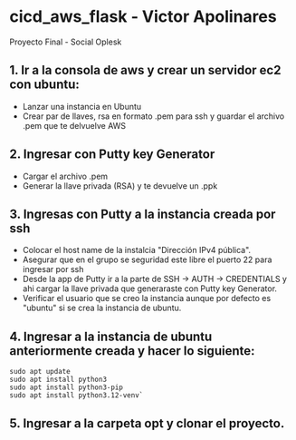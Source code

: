 # cicd_aws_flask - Victor Apolinares
Proyecto Final - Social Oplesk

## 1. Ir a la consola de aws y crear un servidor ec2 con ubuntu:
- Lanzar una instancia en Ubuntu
- Crear par de llaves, rsa en formato .pem para ssh y guardar el archivo .pem que te delvuelve AWS
## 2. Ingresar con Putty key Generator
- Cargar el archivo .pem
- Generar la llave privada (RSA) y te devuelve un .ppk
## 3. Ingresas con Putty a la instancia creada por ssh
- Colocar el host name de la instalcia "Dirección IPv4 pública".
- Asegurar que en el grupo se seguridad este libre el puerto 22 para ingresar por ssh
- Desde la app de Putty ir a la parte de SSH -> AUTH -> CREDENTIALS y ahi cargar la llave privada que generaraste con Putty key Generator.
- Verificar el usuario que se creo la instancia aunque por defecto es "ubuntu" si se crea la instancia de ubuntu.
## 4. Ingresar a la instancia de ubuntu anteriormente creada y hacer lo siguiente:
```
sudo apt update
sudo apt install python3
sudo apt install python3-pip
sudo apt install python3.12-venv`
```
## 5. Ingresar a la carpeta opt y clonar el proyecto.
